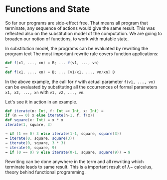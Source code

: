 # Functions and State


So far our programs are side-effect free. That means all program that terminate, any sequence of actions would give the same result. This was reflected also on the substitution model of the computation.
We are going to broaden our notion of functions, to work with mutable state.

In substitution model, the programs can be evaluated by rewriting the program text
The most important rewrite rule covers function applications:

```scala
def f(x1, ..., xn) = B; ... f(v1, ..., vn)
→
def f(x1, ..., xn) = B; ... [v1/x1, ..., vn/xn] B
```

In the above example, the call for `f` with actual parameter `f(v1, ..., vn)` can be evaluated by substituting all the occurrences of formal parameters `x1, x2, ..., xn` with `v1, v2, ..., vn`.

Let's see it in action in an example.

```scala
def iterate(n: Int, f: Int => Int, x: Int) =
if (n == 0) x else iterate(n-1, f, f(x))
def square(x: Int) = x * x
iterate(1, square, 3)
```

```scala
→ if (1 == 0) 3 else iterate(1-1, square, square(3))
→ iterate(0, square, square(3))
→ iterate(0, square, 3 * 3)
→ iterate(0, square, 9)
→ if (0 == 0) 9 else iterate(0-1, square, square(9)) → 9
```

Rewriting can be done anywhere in the term and all rewriting which terminate leads to same result. This is a important result of $\lambda-$ calculus, theory behind functional programming.